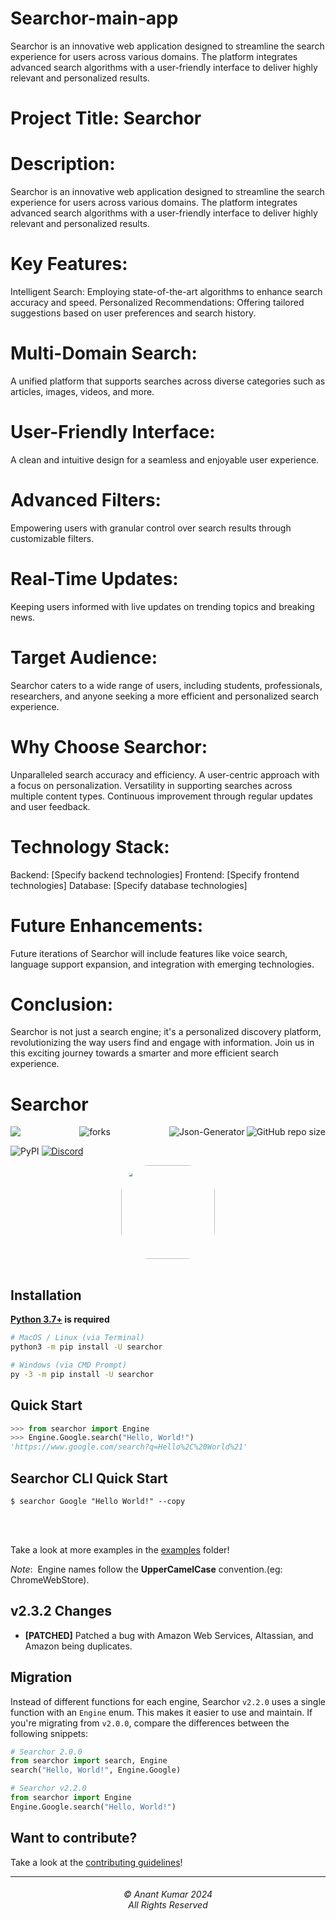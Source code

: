 # Searchor-main-app
Searchor is an innovative web application designed to streamline the search experience for users across various domains. The platform integrates advanced search algorithms with a user-friendly interface to deliver highly relevant and personalized results.


# Project Title: Searchor

# Description:
Searchor is an innovative web application designed to streamline the search experience for users across various domains. The platform integrates advanced search algorithms with a user-friendly interface to deliver highly relevant and personalized results.

# Key Features:
Intelligent Search: Employing state-of-the-art algorithms to enhance search accuracy and speed.
Personalized Recommendations: Offering tailored suggestions based on user preferences and search history.

# Multi-Domain Search:
A unified platform that supports searches across diverse categories such as articles, images, videos, and more.

# User-Friendly Interface: 
A clean and intuitive design for a seamless and enjoyable user experience.

# Advanced Filters:
Empowering users with granular control over search results through customizable filters.

# Real-Time Updates:
Keeping users informed with live updates on trending topics and breaking news.

# Target Audience:
Searchor caters to a wide range of users, including students, professionals, researchers, and anyone seeking a more efficient and personalized search experience.

# Why Choose Searchor:

Unparalleled search accuracy and efficiency.
A user-centric approach with a focus on personalization.
Versatility in supporting searches across multiple content types.
Continuous improvement through regular updates and user feedback.

# Technology Stack:
Backend: [Specify backend technologies]
Frontend: [Specify frontend technologies]
Database: [Specify database technologies]


# Future Enhancements:
Future iterations of Searchor will include features like voice search, language support expansion, and integration with emerging technologies.

# Conclusion:
Searchor is not just a search engine; it's a personalized discovery platform, revolutionizing the way users find and engage with information. Join us in this exciting journey towards a smarter and more efficient search experience.



Searchor
========


<img align="left" src="http://estruyf-github.azurewebsites.net/api/VisitorHit?user=AnantKumar&repo=Searchor&countColorcountColor&countColor=%237B1E7B"/>
<img align="right" src="https://img.shields.io/github/repo-size/AnantKumar/Searchor?style=for-the-badge&logo=appveyor" alt="GitHub repo size"/>

<img align="right" alt="Json-Generator" src="https://socialify.git.ci/AnantKumar/Searchor/image?description=1&font=Rokkitt&forks=1&issues=1&language=1&logo=https%3A%2F%2Fgithub.com%2FAnantKumar%2FSearchor%2Fblob%2Fmain%2Fext%2Fsearchor.png%3Fraw%3Dtrue&name=1&owner=1&pattern=Floating%20Cogs&pulls=1&stargazers=1&theme=Light" />

<p align="center">
<img src="https://forthebadge.com/images/badges/built-with-love.svg" alt=" forks"/>
</p>

![PyPI](https://img.shields.io/pypi/v/searchor?color=green&logo=python&logoColor=green)
[![Discord](https://img.shields.io/discord/1026470859868741662)](https://discord.gg/fPXNMW7swn)
<div style="text-align: center; display: grid; justify-content: center;"><img style="margin: auto; margin-bottom: 1rem; border-radius: 30%;" height="150" width="150" src="https://raw.githubusercontent.com/AnantKumar/Searchor/main/ext/searchor.png"/></div>


Installation
------------
**[Python 3.7+](https://www.python.org/downloads/) is required**
```bash
# MacOS / Linux (via Terminal)
python3 -m pip install -U searchor

# Windows (via CMD Prompt)
py -3 -m pip install -U searchor
```

Quick Start
-----------
```python
>>> from searchor import Engine
>>> Engine.Google.search("Hello, World!")
'https://www.google.com/search?q=Hello%2C%20World%21'
```

Searchor CLI Quick Start
---------
```shell
$ searchor Google "Hello World!" --copy
```
<br>
</br>

Take a look at more examples in the [examples](https://github.com/20BCE11035/Searchor/tree/main/examples) folder!

*Note*:&nbsp; Engine names follow the **UpperCamelCase** convention.(eg: ChromeWebStore).

v2.3.2 Changes
--------------
- **[PATCHED]** Patched a bug with Amazon Web Services, Altassian, and Amazon being duplicates.

Migration
---------
Instead of different functions for each engine, Searchor `v2.2.0` uses a single function with an `Engine` enum. This makes it easier to use and maintain. If you're migrating from `v2.0.0`, compare the differences between the following snippets:
```python
# Searchor 2.0.0
from searchor import search, Engine
search("Hello, World!", Engine.Google)
```
```python
# Searchor v2.2.0
from searchor import Engine
Engine.Google.search("Hello, World!")
```

## Want to contribute?
Take a look at the [contributing guidelines](CONTRIBUTING.md)!

<hr>
<h6 align="center">© Anant Kumar 2024 
<br>
All Rights Reserved</h6>

